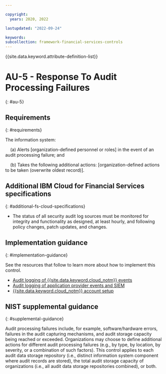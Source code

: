 ```yaml
---

copyright:
  years: 2020, 2022

lastupdated: "2022-09-24"

keywords: 
subcollection: framework-financial-services-controls
---
```


{{site.data.keyword.attribute-definition-list}}

# AU-5 - Response To Audit Processing Failures
{: #au-5}

## Requirements
{: #requirements}

The information system:

&nbsp;&nbsp;&nbsp;&nbsp;(a) Alerts [organization-defined personnel or roles] in the event of an audit processing failure; and

&nbsp;&nbsp;&nbsp;&nbsp;(b) Takes the following additional actions: [organization-defined actions to be taken (overwrite oldest record)].

## Additional IBM Cloud for Financial Services specifications
{: #additional-fs-cloud-specifications}

- The status of all security audit log sources must be monitored for integrity and functionality as designed, at least hourly, and following policy changes, patch updates, and changes.

## Implementation guidance
{: #implementation-guidance}

See the resources that follow to learn more about how to implement this control.

- [Audit logging of {{site.data.keyword.cloud_notm}} events](/docs/framework-financial-services?topic=framework-financial-services-shared-logging-audit)
- [Audit logging of application provider events and SIEM](/docs/framework-financial-services?topic=framework-financial-services-shared-logging-audit-provider)
- [{{site.data.keyword.cloud_notm}} account setup](/docs/framework-financial-services?topic=framework-financial-services-shared-account-setup)

## NIST supplemental guidance
{: #supplemental-guidance}

Audit processing failures include, for example, software/hardware errors, failures in the audit capturing mechanisms, and audit storage capacity being reached or exceeded. Organizations may choose to define additional actions for different audit processing failures (e.g., by type, by location, by severity, or a combination of such factors). This control applies to each audit data storage repository (i.e., distinct information system component where audit records are stored), the total audit storage capacity of organizations (i.e., all audit data storage repositories combined), or both.


